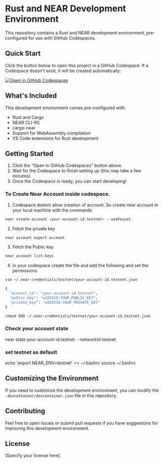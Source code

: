 # Rust and NEAR Development Environment

This repository contains a Rust and NEAR development environment, pre-configured for use with GitHub Codespaces.

## Quick Start

Click the button below to open this project in a GitHub Codespace. If a Codespace doesn't exist, it will be created automatically:

[![Open in GitHub Codespaces](https://github.com/codespaces/badge.svg)](https://codespaces.new/sushmitsarmah/near_redacted)

## What's Included

This development environment comes pre-configured with:

- Rust and Cargo
- NEAR CLI-RS
- cargo-near
- Support for WebAssembly compilation
- VS Code extensions for Rust development

## Getting Started

1. Click the "Open in GitHub Codespaces" button above.
2. Wait for the Codespace to finish setting up (this may take a few minutes).
3. Once the Codespace is ready, you can start developing!

### To Create Near Account inside codespace.

1. Codespace doesnt allow creation of account. So create near account in your local machine with the commands

```bash
near create-account <your-account-id.testnet> --useFaucet
```

2. Fetch the private key

```bash
near account export-account
```

3. Fetch the Public key

```bash
near account list-keys
```

4. In your codespace create the file and add the following and set the permissions

```bash
vim ~/.near-credentials/testnet/your-account-id.testnet.json

{
  "account_id": "your-account-id.testnet",
  "public_key": "ed25519:YOUR_PUBLIC_KEY",
  "private_key": "ed25519:YOUR_PRIVATE_KEY"
}

chmod 600 ~/.near-credentials/testnet/your-account-id.testnet.json
```

### Check your account state
near state your-account-id.testnet --networkId testnet


### set testnet as default
echo 'export NEAR_ENV=testnet' >> ~/.bashrc
source ~/.bashrc

## Customizing the Environment

If you need to customize the development environment, you can modify the `.devcontainer/devcontainer.json` file in this repository.

## Contributing

Feel free to open issues or submit pull requests if you have suggestions for improving this development environment.

## License

[Specify your license here]
